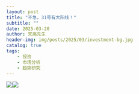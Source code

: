 ```yaml
---
layout: post
title: "不急，31号有大阳线！"
subtitle: ""
date: 2025-03-20
author: 梵高先生
header-img: img/posts/2025/03/investment-bg.jpg
catalog: true
tags:
    - 投资
    - 市场分析
    - 趋势研究
---
```


![](https://mmbiz.qpic.cn/sz_mmbiz_jpg/https://mmbiz.qpic.cn/sz_mmbiz_jpg/ViaIfpMVXKTQdjbziaJL4BicLUYC6I3tj8zAjIlxPIEsHrVcD3Kic94icjwA4NdgUca7uu1iaWic6NYm8oIrlBdm6DiaWA/640?wx_fmt=jpeg)![](https://mmbiz.qpic.cn/sz_mmbiz_jpg/https://mmbiz.qpic.cn/sz_mmbiz_jpg/ViaIfpMVXKTQdjbziaJL4BicLUYC6I3tj8zwzXXKyBby2vTNZic5IH71mw4KHIs7xPhygg6VFicNlJs4P7Bjt3gahWQ/640?wx_fmt=jpeg)
